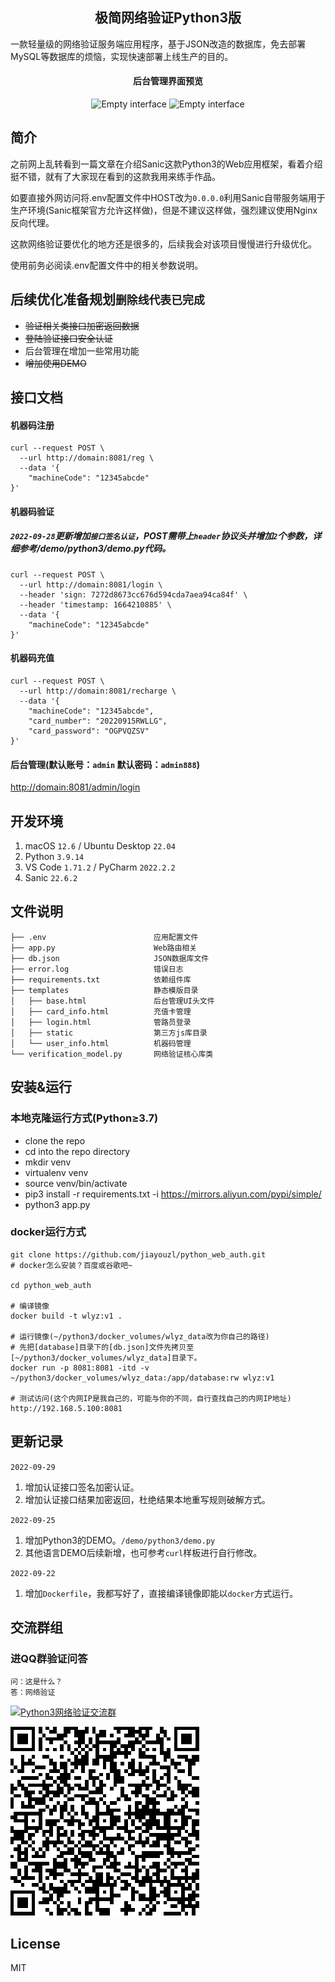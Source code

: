 <h2 align="center">极简网络验证Python3版</h2>
<p>一款轻量级的网络验证服务端应用程序，基于JSON改造的数据库，免去部署MySQL等数据库的烦恼，实现快速部署上线生产的目的。</p>
<h4 align="center">后台管理界面预览</h4>
<p align="center">
<img src="https://myimages.25531.com/20220915/iShot_2022-09-15_13.22.42.png" width="50%" height="50%" alt="Empty interface" />
<img src="https://myimages.25531.com/20220915/iShot_2022-09-15_13.23.11.png" width="50%" height="50%" alt="Empty interface" />
</p>

## 简介

之前网上乱转看到一篇文章在介绍Sanic这款Python3的Web应用框架，看着介绍挺不错，就有了大家现在看到的这款我用来练手作品。

如要直接外网访问将.env配置文件中HOST改为`0.0.0.0`利用Sanic自带服务端用于生产环境(Sanic框架官方允许这样做)，但是不建议这样做，强烈建议使用Nginx反向代理。

这款网络验证要优化的地方还是很多的，后续我会对该项目慢慢进行升级优化。

使用前务必阅读.env配置文件中的相关参数说明。

## 后续优化准备规划`删除线代表已完成`

- ~~验证相关类接口加密返回数据~~
- ~~登陆验证接口安全认证~~
- 后台管理在增加一些常用功能
- ~~增加使用DEMO~~

## 接口文档

#### 机器码注册
```
curl --request POST \
  --url http://domain:8081/reg \
  --data '{
	"machineCode": "12345abcde"
}'
```

#### 机器码验证
##### `2022-09-28`更新增加`接口签名认证`，POST需带上`header`协议头并增加`2`个参数，详细参考/demo/python3/demo.py代码。
```
curl --request POST \
  --url http://domain:8081/login \
  --header 'sign: 7272d8673cc676d594cda7aea94ca84f' \
  --header 'timestamp: 1664210885' \
  --data '{
	"machineCode": "12345abcde"
}'
```


#### 机器码充值
```
curl --request POST \
  --url http://domain:8081/recharge \
  --data '{
    "machineCode": "12345abcde",
    "card_number": "20220915RWLLG",
    "card_password": "OGPVQZSV"
}'
```

#### 后台管理(默认账号：`admin` 默认密码：`admin888`)
[http://domain:8081/admin/login](http://domain:8081/admin/login)

## 开发环境

1. macOS `12.6` / Ubuntu Desktop `22.04`
2. Python `3.9.14`
3. VS Code `1.71.2` / PyCharm `2022.2.2`
4. Sanic `22.6.2`

## 文件说明
```
├── .env                        应用配置文件
├── app.py                      Web路由相关
├── db.json                     JSON数据库文件
├── error.log                   错误日志
├── requirements.txt            依赖组件库
├── templates                   静态模版目录
│   ├── base.html               后台管理UI头文件
│   ├── card_info.html          充值卡管理
│   ├── login.html              管路员登录
│   ├── static                  第三方js库目录
│   └── user_info.html          机器码管理
└── verification_model.py       网络验证核心库类
```

## 安装&运行

### 本地克隆运行方式(Python≥3.7)
- clone the repo
- cd into the repo directory
- mkdir venv
- virtualenv venv
- source venv/bin/activate
- pip3 install -r requirements.txt -i https://mirrors.aliyun.com/pypi/simple/
- python3 app.py

### docker运行方式
```
git clone https://github.com/jiayouzl/python_web_auth.git
# docker怎么安装？百度或谷歌吧~

cd python_web_auth

# 编译镜像
docker build -t wlyz:v1 .

# 运行镜像(~/python3/docker_volumes/wlyz_data改为你自己的路径)
# 先把[database]目录下的[db.json]文件先拷贝至[~/python3/docker_volumes/wlyz_data]目录下。
docker run -p 8081:8081 -itd -v ~/python3/docker_volumes/wlyz_data:/app/database:rw wlyz:v1

# 测试访问(这个内网IP是我自己的，可能与你的不同，自行查找自己的内网IP地址)
http://192.168.5.100:8081
```

## 更新记录
`2022-09-29`
1. 增加认证接口签名加密认证。
2. 增加认证接口结果加密返回，杜绝结果本地重写规则破解方式。

`2022-09-25`
1. 增加Python3的DEMO。`/demo/python3/demo.py`
2. 其他语言DEMO后续新增，也可参考`curl`样板进行自行修改。

`2022-09-22`
1. 增加`Dockerfile`，我都写好了，直接编译镜像即能以`docker`方式运行。

## 交流群组
### 进QQ群验证问答
```
问：这是什么？
答：网络验证
```

<a target="_blank" href="https://qm.qq.com/cgi-bin/qm/qr?k=IyIaQmjYElaHExKSOzqf4gqY7YhKmDwk&jump_from=webapi"><img border="0" src="https://pub.idqqimg.com/wpa/images/group.png" alt="Python3网络验证交流群" title="Python3网络验证交流群"></a>

![QQ群二维码](/templates/static/images/qrcode-302.png "Python3网络验证交流群")

## License

MIT